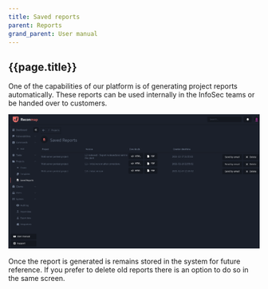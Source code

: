 ```yaml
---
title: Saved reports
parent: Reports
grand_parent: User manual
---
```


## {{page.title}}

One of the capabilities of our platform is of generating project reports automatically. These reports can be used internally in the InfoSec teams or be handed over to customers.

![Saved pentest reports](/images/screenshots/saved-reports.png)

Once the report is generated is remains stored in the system for future reference. If you prefer to delete old reports there is an option to do so in the same screen.
